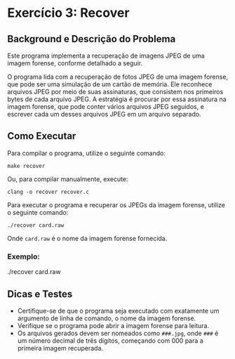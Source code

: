 # Exercício 3: Recover

## Background e Descrição do Problema

Este programa implementa a recuperação de imagens JPEG de uma imagem forense, conforme detalhado a seguir.

O programa lida com a recuperação de fotos JPEG de uma imagem forense, que pode ser uma simulação de um cartão de memória. Ele reconhece arquivos JPEG por meio de suas assinaturas, que consistem nos primeiros bytes de cada arquivo JPEG. A estratégia é procurar por essa assinatura na imagem forense, que pode conter vários arquivos JPEG seguidos, e escrever cada um desses arquivos JPEG em um arquivo separado.

## Como Executar

Para compilar o programa, utilize o seguinte comando:

    make recover

Ou, para compilar manualmente, execute:

    clang -o recover recover.c

Para executar o programa e recuperar os JPEGs da imagem forense, utilize o seguinte comando:

    ./recover card.raw

Onde `card.raw` é o nome da imagem forense fornecida.

### Exemplo:

./recover card.raw

## Dicas e Testes

- Certifique-se de que o programa seja executado com exatamente um argumento de linha de comando, o nome da imagem forense.
- Verifique se o programa pode abrir a imagem forense para leitura.
- Os arquivos gerados devem ser nomeados como `###.jpg`, onde `###` é um número decimal de três dígitos, começando com 000 para a primeira imagem recuperada.